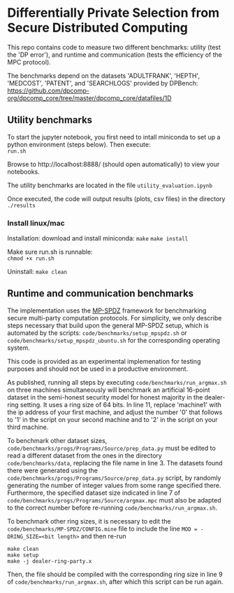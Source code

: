 # Differentially Private Selection from Secure Distributed Computing

This repo contains code to measure two different benchmarks: utility (test the 'DP error'), and runtime and communication (tests the efficiency of the MPC protocol).

The benchmarks depend on the datasets 'ADULTFRANK', 'HEPTH', 'MEDCOST', 'PATENT', and 'SEARCHLOGS' provided by DPBench:
https://github.com/dpcomp-org/dpcomp_core/tree/master/dpcomp_core/datafiles/1D

## Utility benchmarks

To start the jupyter notebook, you first need to intall miniconda to set up a python environment (steps below). Then execute:  
`run.sh`
  
Browse to http://localhost:8888/ (should open automatically) to view your notebooks.

The utility benchmarks are located in the file `utility_evaluation.ipynb`

Once executed, the code will output results (plots, csv files) in the directory `./results`

### Install linux/mac

Installation: download and install miniconda:
`make`
`make install`

Make sure run.sh is runnable:  
`chmod +x run.sh` 
  
Uninstall:
`make clean`



## Runtime and communication benchmarks

The implementation uses the [MP-SPDZ](https://github.com/data61/MP-SPDZ) framework for benchmarking secure multi-party computation protocols. For simplicity, we only describe steps necessary that build upon the general MP-SPDZ setup, which is automated by the scripts:
```code/benchmarks/setup_mpspdz.sh``` or ```code/benchmarks/setup_mpspdz_ubuntu.sh``` for the corresponding operating system.

This code is provided as an experimental implemenation for testing purposes and should not be used in a productive environment.

As published, running all steps by executing `code/benchmarks/run_argmax.sh` on three machines simultaneously will benchmark an artificial 16-point dataset in the semi-honest security model for honest majority in the dealer-ring setting. It uses a ring size of 64 bits. In line 11, replace 'machine1' with the ip address of your first machine, and adjust the number '0' that follows to '1' in the script on your second machine and to '2' in the script on your third machine. 

To benchmark other dataset sizes, ```code/benchmarks/progs/Programs/Source/prep_data.py``` must be edited to read a different dataset from the ones in the directory ```code/benchmarks/data```, replacing the file name in line 3. The datasets found there were generated using the ```code/benchmarks/progs/Programs/Source/prep_data.py``` script, by randomly generating the number of integer values from some range specified there. Furthermore, the specified dataset size indicated in line 7 of ```code/benchmarks/progs/Programs/Source/argmax.mpc``` must also be adapted to the correct number before re-running `code/benchmarks/run_argmax.sh`.

To benchmark other ring sizes, it is necessary to edit the ```code/benchmarks/MP-SPDZ/CONFIG.mine``` file to include the line ```MOD = -DRING_SIZE=<bit length>``` and then re-run
```console
make clean
make setup
make -j dealer-ring-party.x
```
Then, the file should be compiled with the corresponding ring size in line 9 of `code/benchmarks/run_argmax.sh`, after which this script can be run again.
